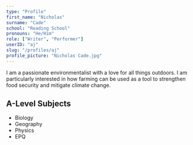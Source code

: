 ```yaml
---
type: "Profile"
first_name: "Nicholas"
surname: "Cade"
school: "Reading School"
pronouns: "He/Him"
role: ["Writer", "Performer"]
userID: "aj"
slug: "/profiles/aj"
profile_picture: "Nicholas Cade.jpg"
---
```


I am a passionate environmentalist with a love for all things outdoors. I am particularly interested in how farming can be used as a tool to strengthen food security and mitigate climate change.

## A-Level Subjects
- Biology
- Geography
- Physics
- EPQ
